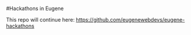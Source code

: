 #Hackathons in Eugene

This repo will continue here: https://github.com/eugenewebdevs/eugene-hackathons
